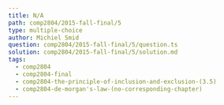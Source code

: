 ```yaml
---
title: N/A
path: comp2804/2015-fall-final/5
type: multiple-choice
author: Michiel Smid
question: comp2804/2015-fall-final/5/question.ts
solution: comp2804/2015-fall-final/5/solution.md
tags:
  - comp2804
  - comp2804-final
  - comp2804-the-principle-of-inclusion-and-exclusion-(3.5)
  - comp2804-de-morgan's-law-(no-corresponding-chapter)
---
```

